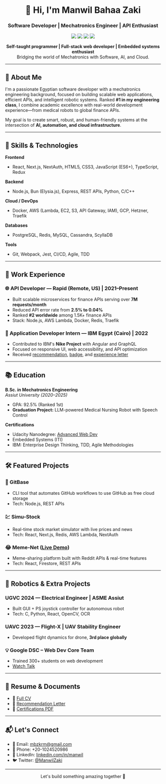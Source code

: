 <h1 align="center">👋 Hi, I'm Manwil Bahaa Zaki</h1>
<h3 align="center">Software Developer | Mechatronics Engineer | API Enthusiast</h3>

<p align="center">
  <img src="https://img.shields.io/badge/Coding%20Since-2018-blue?style=for-the-badge&logo=codeforces" />
  <img src="https://img.shields.io/badge/Stack-Full--Stack-green?style=for-the-badge&logo=vercel" />
  <img src="https://img.shields.io/badge/Cloud-Hetzner%20%7C%20AWS%20%7C%20GCP-orange?style=for-the-badge&logo=cloud" />
  <img src="https://img.shields.io/badge/Robotics-Engineer-critical?style=for-the-badge&logo=raspberrypi" />
</p>

<p align="center">
  <strong>Self-taught programmer | Full-stack web developer | Embedded systems enthusiast</strong><br/>
  Bridging the world of Mechatronics with Software, AI, and Cloud.
</p>

---

## 🚀 About Me

I'm a passionate Egyptian software developer with a mechatronics engineering background, focused on building scalable web applications, efficient APIs, and intelligent robotic systems. Ranked **#1 in my engineering class**, I combine academic excellence with real-world development experience—from medical robots to global finance APIs.

My goal is to create smart, robust, and human-friendly systems at the intersection of **AI, automation, and cloud infrastructure**.

---

## 🧠 Skills & Technologies
**Frontend**
- React, Next.js, NextAuth, HTML5, CSS3, JavaScript (ES6+), TypeScript, Redux

**Backend**
- Node.js, Bun (Elysia.js), Express, REST APIs, Python, C/C++

**Cloud / DevOps**
- Docker, AWS (Lambda, EC2, S3, API Gateway, IAM), GCP, Hetzner, Traefik

**Databases**
- PostgreSQL, Redis, MySQL, Cassandra, ScyllaDB

**Tools**
- Git, Webpack, Jest, CI/CD, Agile, TDD

---

## 💼 Work Experience

### 🌐 API Developer — Rapid (Remote, US) | 2021–Present
- Built scalable microservices for finance APIs serving over **7M requests/month**
- Reduced API error rate from **2.5% to 0.04%**
- Ranked **#2 worldwide** among 1.5K+ finance APIs
- Stack: Node.js, AWS Lambda, Docker, Redis, Traefik

### 🏢 Application Developer Intern — IBM Egypt (Cairo) | 2022
- Contributed to IBM's **Nike Project** with Angular and GraphQL
- Focused on responsive UI, web accessibility, and API optimization
- Received [recommendation](https://github.com/ManwilBahaa/ManwilBahaa/blob/b7208cc4b2fe36d319a5c2c4ad120475a49ee9dc/recomendation%20letter.pdf), [badge](https://github.com/ManwilBahaa/ManwilBahaa/blob/b7208cc4b2fe36d319a5c2c4ad120475a49ee9dc/recognition%20badge.jpeg), and [experience letter](https://github.com/ManwilBahaa/ManwilBahaa/blob/b7208cc4b2fe36d319a5c2c4ad120475a49ee9dc/2.png)

---

## 📚 Education

**B.Sc. in Mechatronics Engineering**  
_Assiut University (2020–2025)_  
- GPA: 92.5% (Ranked 1st)
- **Graduation Project:** LLM-powered Medical Nursing Robot with Speech Control

**Certifications**
- Udacity Nanodegree: [Advanced Web Dev](https://github.com/ManwilBahaa/ManwilBahaa/blob/1b7bb2b573c72d4a00168c4019cc74bbbc3e65bf/Udacity%20-%20Advanced%20front%20end%20web%20development.pdf)
- Embedded Systems (ITI)
- IBM: Enterprise Design Thinking, TDD, Agile Methodologies

---

## 🛠 Featured Projects

### 🧠 GitBase
- CLI tool that automates GitHub workflows to use GitHub as free cloud storage
- Tech: Node.js, REST APIs

### 💹 Simu-Stock
- Real-time stock market simulator with live prices and news
- Tech: React, Next.js, Redis, AWS Lambda, NextAuth

### 😂 Meme-Net ([Live Demo](https://meme-net.web.app/))
- Meme-sharing platform built with Reddit APIs & real-time features
- Tech: React, Firestore, REST APIs

---

## 🤖 Robotics & Extra Projects

### UGVC 2024 — Electrical Engineer | ASME Assiut
- Built GUI + PS joystick controller for autonomous robot
- Tech: C, Python, React, OpenCV, OCR

### UAVC 2023 — Flight-X | UAV Stability Engineer
- Developed flight dynamics for drone, **3rd place globally**

### 💡 Google DSC – Web Dev Core Team
- Trained 300+ students on web development
- [Watch Talk](https://www.youtube.com/watch?v=cMnbh6KUFSM)

---

## 📄 Resume & Documents

- 🔗 [Full CV](https://drive.google.com/file/d/1GSxW4HBnmvoflMoBBH_5xNiYKcK_dZ49/view?usp=sharing)
- 📜 [Recommendation Letter](https://github.com/ManwilBahaa/ManwilBahaa/blob/b7208cc4b2fe36d319a5c2c4ad120475a49ee9dc/recomendation%20letter.pdf)
- 🧾 [Certifications PDF](https://github.com/ManwilBahaa/ManwilBahaa/blob/1b7bb2b573c72d4a00168c4019cc74bbbc3e65bf/Udacity%20-%20Advanced%20front%20end%20web%20development.pdf)

---

## 📬 Let's Connect

- 📧 Email: mbzkrm@gmail.com
- 📱 Phone: +20-1024520986
- 💼 LinkedIn: [linkedin.com/in/manwil](https://www.linkedin.com/in/manwil/)
- 🐦 Twitter: [@ManwilZaki](https://twitter.com/ManwilZaki)

---

<p align="center">Let's build something amazing together 🚀</p>
